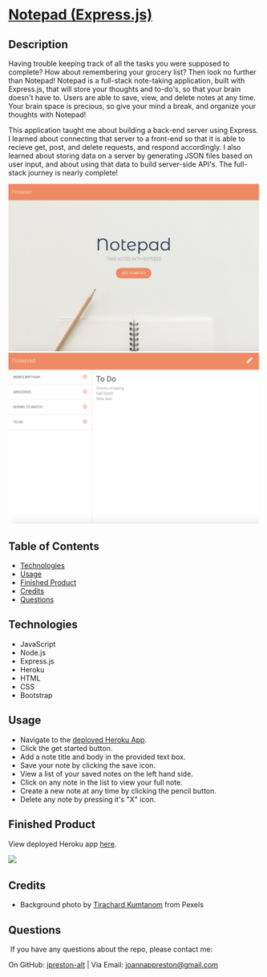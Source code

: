 # [Notepad (Express.js)](https://jp-express-notepad.herokuapp.com/) 

## Description
Having trouble keeping track of all the tasks you were supposed to complete? How about remembering your grocery list? Then look no further than Notepad! Notepad is a full-stack note-taking application, built with Express.js, that will store your thoughts and to-do's, so that your brain doesn't have to. Users are able to save, view, and delete notes at any time. Your brain space is precious, so give your mind a break, and organize your thoughts with Notepad!

This application taught me about building a back-end server using Express. I learned about connecting that server to a front-end so that it is able to recieve get, post, and delete requests, and respond accordingly. I also learned about storing data on a server by generating JSON files based on user input, and about using that data to build server-side API's. The full-stack journey is nearly complete!

<img src="./public/assets/images/homepage.png" alt="homepage-pic" width="500"/>
<img src="./public/assets/images/notes_page.png" alt="notes-page-pic" width="500"/>

## Table of Contents
* [Technologies](#technologies)
* [Usage](#usage)
* [Finished Product](#finished-product)
* [Credits](#Credits)
* [Questions](#questions)

## Technologies
* JavaScript
* Node.js
* Express.js
* Heroku
* HTML
* CSS
* Bootstrap

## Usage
* Navigate to the [deployed Heroku App](https://jp-express-notepad.herokuapp.com/).
* Click the get started button.
* Add a note title and body in the provided text box.
* Save your note by clicking the save icon.
* View a list of your saved notes on the left hand side.
* Click on any note in the list to view your full note.
* Create a new note at any time by clicking the pencil button.
* Delete any note by pressing it's "X" icon.

## Finished Product
View deployed Heroku app [here](https://jp-express-notepad.herokuapp.com/).

![](./public/assets/images/notepad.gif)

## Credits
* Background photo by [Tirachard Kumtanom](https://www.pexels.com/@tirachard-kumtanom-112571) from Pexels

## Questions
​
If you have any questions about the repo, please contact me:

On GitHub: [jpreston-alt](https://github.com/jpreston-alt) | Via Email: joannappreston@gmail.com
